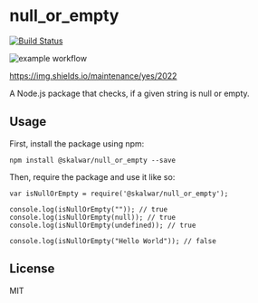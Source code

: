 # null_or_empty

[![Build Status](https://travis-ci.com/username/projectname.svg?branch=master)](https://travis-ci.com/username/projectname)

![example workflow](https://github.com/github/docs/actions/workflows/main.yml/badge.svg)

https://img.shields.io/maintenance/yes/2022

A Node.js package that checks, if a given string is null or empty.

## Usage

First, install the package using npm:

    npm install @skalwar/null_or_empty --save

Then, require the package and use it like so:

    var isNullOrEmpty = require('@skalwar/null_or_empty');

    console.log(isNullOrEmpty("")); // true
    console.log(isNullOrEmpty(null)); // true
    console.log(isNullOrEmpty(undefined)); // true

    console.log(isNullOrEmpty("Hello World")); // false

## License

MIT
